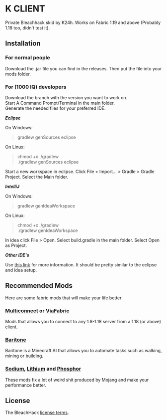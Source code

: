 
# K CLIENT

Private Bleachhack skid by K24h.
Works on Fabric 1.19 and above (Probably 1.18 too, didn't test it).


## Installation
### For normal people

Download the .jar file you can find in the releases. Then put the file into your mods folder.

### For (1000 IQ) developers

Download the branch with the version you want to work on.  
Start A Command Prompt/Terminal in the main folder.  
Generate the needed files for your preferred IDE.  

***Eclipse***

  On Windows:
  > gradlew genSources eclipse
  
  On Linux:
  > chmod +x ./gradlew  
  >./gradlew genSources eclipse

  Start a new workspace in eclipse.
  Click File > Import... > Gradle > Gradle Project.
  Select the Main folder.
  
***IntelliJ***

  On Windows:
  > gradlew genIdeaWorkspace
  
  On Linux:
  > chmod +x ./gradlew  
  >./gradlew genIdeaWorkspace

  In idea click File > Open.
  Select build.gradle in the main folder.
  Select Open as Project.

***Other IDE's***

  Use [this link](https://fabricmc.net/wiki/tutorial:setup) for more information.
  It should be pretty similar to the eclipse and idea setup.
  
  
## Recommended Mods

Here are some fabric mods that will make your life better

### [Multiconnect](https://github.com/Earthcomputer/multiconnect) or [ViaFabric](https://github.com/ViaVersion/ViaFabric)
Mods that allows you to connect to any 1.8-1.18 server from a 1.18 (or above) client.

### [Baritone](https://github.com/cabaletta/baritone)
Baritone is a Minecraft AI that allows you to automate tasks such as walking, mining or building.

### [Sodium](https://www.curseforge.com/minecraft/mc-mods/sodium), [Lithium](https://www.curseforge.com/minecraft/mc-mods/lithium) and [Phosphor](https://www.curseforge.com/minecraft/mc-mods/phosphor)
These mods fix a lot of weird shit produced by Mojang and make your performance better.

## License

The BleachHack [license terms](https://github.com/BleachDev/BleachHack/blob/master/LICENSE).
